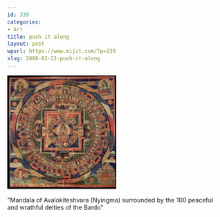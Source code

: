 ```yaml
---
id: 339
categories:
- Art
title: push it along
layout: post
wpurl: https://www.mijit.com/?p=339
slug: 2008-02-21-push-it-along
---
```

<p><img src='/images/2008/02/avalokiteshvarabardomandala.jpg' alt='avalokiteshvarabardomandala.jpg' /></p>
<p>"Mandala of Avalokiteshvara (Nyingma)
surrounded by the 100 peaceful
and wrathful deities of the Bardo"</p>
